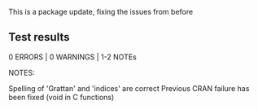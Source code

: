 This is a package update, fixing the issues from before

## Test results
0 ERRORS | 0 WARNINGS | 1-2 NOTEs

NOTES:

Spelling of 'Grattan' and 'indices' are correct
Previous CRAN failure has been fixed (void in C functions)

